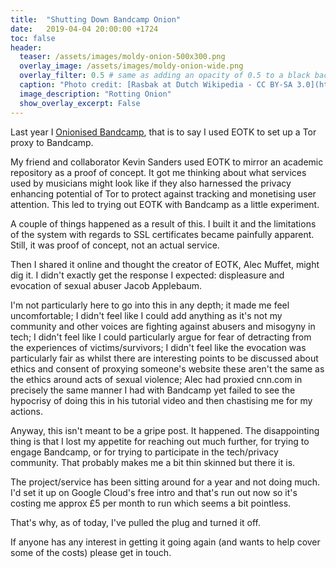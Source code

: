 ```yaml
---
title:  "Shutting Down Bandcamp Onion"
date:   2019-04-04 20:00:00 +1724
toc: false
header:
  teaser: /assets/images/moldy-onion-500x300.png
  overlay_image: /assets/images/moldy-onion-wide.png
  overlay_filter: 0.5 # same as adding an opacity of 0.5 to a black background
  caption: "Photo credit: [Rasbak at Dutch Wikipedia - CC BY-SA 3.0](https://commons.wikimedia.org/wiki/File:Uienvlieg_maden.jpg)"
  image_description: "Rotting Onion"
  show_overlay_excerpt: False
---
```

Last year I [Onionised Bandcamp](https://mroystonward.github.io/onionised-bandcamp/), that is to say I used EOTK to set up a Tor proxy to Bandcamp.

My friend and collaborator Kevin Sanders used EOTK to mirror an academic repository as a proof of concept. It got me thinking about what services used by musicians might look like if they also harnessed the privacy enhancing potential of Tor to protect against tracking and monetising user attention. This led to trying out EOTK with Bandcamp as a little experiment.

A couple of things happened as a result of this. I built it and the limitations of the system with regards to SSL certificates became painfully apparent. Still, it was proof of concept, not an actual service.

Then I shared it online and thought the creator of EOTK, Alec Muffet, might dig it. I didn't exactly get the response I expected: displeasure and evocation of sexual abuser Jacob Applebaum.

I'm not particularly here to go into this in any depth; it made me feel uncomfortable; I didn't feel like I could add anything as it's not my community and other voices are fighting against abusers and misogyny in tech; I didn't feel like I could particularly argue for fear of detracting from the experiences of victims/survivors; I didn't feel like the evocation was particularly fair as whilst there are interesting points to be discussed about ethics and consent of proxying someone's website these aren't the same as the ethics around acts of sexual violence; Alec had proxied cnn.com in precisely the same manner I had with Bandcamp yet failed to see the hypocrisy of doing this in his tutorial video and then chastising me for my actions.

Anyway, this isn't meant to be a gripe post. It happened. The disappointing thing is that I lost my appetite for reaching out much further, for trying to engage Bandcamp, or for trying to participate in the tech/privacy community. That probably makes me a bit thin skinned but there it is.

The project/service has been sitting around for a year and not doing much. I'd set it up on Google Cloud's free intro and that's run out now so it's costing me approx £5 per month to run which seems a bit pointless.

That's why, as of today, I've pulled the plug and turned it off.

If anyone has any interest in getting it going again (and wants to help cover some of the costs) please get in touch.
